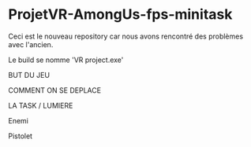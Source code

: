 # ProjetVR-AmongUs-fps-minitask

Ceci est le nouveau repository car nous avons rencontré des problèmes avec l'ancien.

Le build se nomme 'VR project.exe'

BUT DU JEU

COMMENT ON SE DEPLACE

LA TASK / LUMIERE

Enemi

Pistolet
